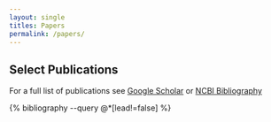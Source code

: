 ```yaml
---
layout: single
titles: Papers
permalink: /papers/
---
```


<h2>Select Publications</h2>
<div class="bibliography">
    <p >For a full list of publications see  <a href="https://scholar.google.com/citations?user=HDCpj5IAAAAJ&hl=en">Google Scholar</a> or <a href="/404.html">NCBI Bibliography</a></p>
</div>

{% bibliography --query @*[lead!=false] %}
